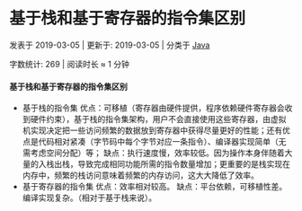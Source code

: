 # 基于栈和基于寄存器的指令集区别

 发表于 2019-03-05 | 更新于: 2019-03-05 | 分类于 [Java](http://android9527.com/categories/Java/)

 字数统计: 269 | 阅读时长 ≈ 1 分钟

#### 基于栈和基于寄存器的指令集区别

- 基于栈的指令集
  优点：可移植（寄存器由硬件提供，程序依赖硬件寄存器会收到硬件约束），基于栈的指令集架构，用户不会直接使用这些寄存器，由虚拟机实现决定把一些访问频繁的数据放到寄存器中获得尽量更好的性能；还有优点是代码相对紧凑（字节码中每个字节对应一条指令）、编译器实现简单（无需考虑空间分配）等；
  缺点：执行速度慢，效率较低。因为操作本身伴随着大量的入栈出栈，导致完成相同功能所需的指令数量增加；更重要的是栈实现在内存中，频繁的栈访问意味着频繁的内存访问，这大大降低了效率。
- 基于寄存器的指令集
  优点：效率相对较高。
  缺点：平台依赖，可移植性差。编译实现复杂。（相对于基于栈来说）。